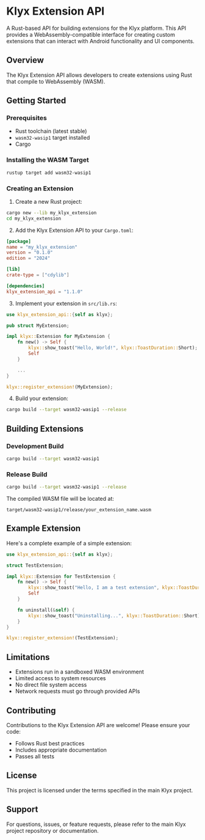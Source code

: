 # Klyx Extension API

A Rust-based API for building extensions for the Klyx platform. This API provides a WebAssembly-compatible interface for creating custom extensions that can interact with Android functionality and UI components.

## Overview

The Klyx Extension API allows developers to create extensions using Rust that compile to WebAssembly (WASM).

## Getting Started

### Prerequisites

- Rust toolchain (latest stable)
- `wasm32-wasip1` target installed
- Cargo

### Installing the WASM Target

```bash
rustup target add wasm32-wasip1
```

### Creating an Extension

1. Create a new Rust project:
```bash
cargo new --lib my_klyx_extension
cd my_klyx_extension
```

2. Add the Klyx Extension API to your `Cargo.toml`:
```toml
[package]
name = "my_klyx_extension"
version = "0.1.0"
edition = "2024"

[lib]
crate-type = ["cdylib"]

[dependencies]
klyx_extension_api = "1.1.0"
```

3. Implement your extension in `src/lib.rs`:
```rust
use klyx_extension_api::{self as klyx};

pub struct MyExtension;

impl klyx::Extension for MyExtension {
    fn new() -> Self {
        klyx::show_toast("Hello, World!", klyx::ToastDuration::Short);
        Self
    }

    ...
}

klyx::register_extension!(MyExtension);
```

4. Build your extension:
```bash
cargo build --target wasm32-wasip1 --release
```

## Building Extensions

### Development Build
```bash
cargo build --target wasm32-wasip1
```

### Release Build
```bash
cargo build --target wasm32-wasip1 --release
```

The compiled WASM file will be located at:
```
target/wasm32-wasip1/release/your_extension_name.wasm
```

## Example Extension

Here's a complete example of a simple extension:

```rust
use klyx_extension_api::{self as klyx};

struct TestExtension;

impl klyx::Extension for TestExtension {
    fn new() -> Self {
        klyx::show_toast("Hello, I am a test extension", klyx::ToastDuration::Long);
        Self
    }

    fn uninstall(&self) {
        klyx::show_toast("Uninstalling...", klyx::ToastDuration::Short);
    }
}

klyx::register_extension!(TestExtension);
```

## Limitations

- Extensions run in a sandboxed WASM environment
- Limited access to system resources
- No direct file system access
- Network requests must go through provided APIs

## Contributing

Contributions to the Klyx Extension API are welcome! Please ensure your code:

- Follows Rust best practices
- Includes appropriate documentation
- Passes all tests

## License

This project is licensed under the terms specified in the main Klyx project.

## Support

For questions, issues, or feature requests, please refer to the main Klyx project repository or documentation.
